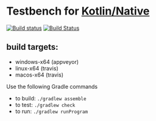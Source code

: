 # Testbench for [Kotlin/Native](https://github.com/JetBrains/kotlin-native)

[![Build status](https://ci.appveyor.com/api/projects/status/github/msink/hello-kotlin?svg=true)](https://ci.appveyor.com/project/msink/hello-kotlin)
[![Build Status](https://travis-ci.org/msink/hello-kotlin.svg?branch=master)](https://travis-ci.org/msink/hello-kotlin)

## build targets:
- windows-x64 (appveyor)
- linux-x64 (travis)
- macos-x64 (travis)

Use the following Gradle commands
* to build: `./gradlew assemble`
* to test: `./gradlew check`
* to run:  `./gradlew runProgram`

